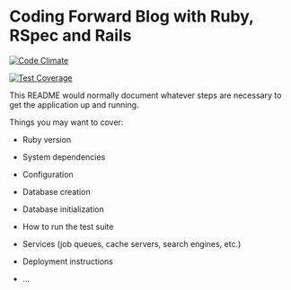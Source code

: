 # Coding Forward Blog with Ruby, RSpec and Rails

[![Code Climate](https://codeclimate.com/github/codeclimate/codeclimate/badges/gpa.svg)](https://codeclimate.com/github/clint77/ruby-blog)

[![Test Coverage](https://codeclimate.com/github/codeclimate/codeclimate/badges/coverage.svg)](https://codeclimate.com/github/clint77/ruby-blog/coverage)

This README would normally document whatever steps are necessary to get the
application up and running.

Things you may want to cover:

* Ruby version

* System dependencies

* Configuration

* Database creation

* Database initialization

* How to run the test suite

* Services (job queues, cache servers, search engines, etc.)

* Deployment instructions

* ...

